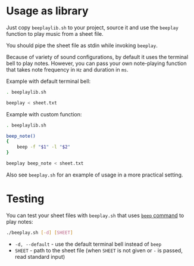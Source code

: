 # Usage as library

Just copy ```beeplaylib.sh``` to your project, source it and use the ```beeplay``` function to play music from a sheet file.

You should pipe the sheet file as stdin while invoking ```beeplay```.

Because of variety of sound configurations, by default it uses the terminal bell to play notes. However, you can pass your own note-playing function that takes note frequency in ```Hz``` and duration in ```ms```.

Example with default terminal bell:
```sh
. beeplaylib.sh

beeplay < sheet.txt
```

Example with custom function:
```sh
. beeplaylib.sh

beep_note()
{
    beep -f "$1" -l "$2"
}

beeplay beep_note < sheet.txt
```

Also see ```beeplay.sh``` for an example of usage in a more practical setting.

# Testing

You can test your sheet files with ```beeplay.sh``` that uses [```beep``` command](http://www.johnath.com/beep/) to play notes:

```sh
./beeplay.sh [-d] [SHEET]
```

- ```-d, --default``` - use the default terminal bell instead of ```beep```
- ```SHEET``` - path to the sheet file (when ```SHEET``` is not given or ```-``` is passed, read standard input)
